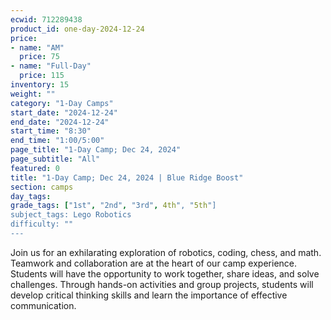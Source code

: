 ```yaml
---
ecwid: 712289438
product_id: one-day-2024-12-24
price:
- name: "AM"
  price: 75
- name: "Full-Day"
  price: 115
inventory: 15
weight: ""
category: "1-Day Camps"
start_date: "2024-12-24"
end_date: "2024-12-24"
start_time: "8:30"
end_time: "1:00/5:00"
page_title: "1-Day Camp; Dec 24, 2024"
page_subtitle: "All"
featured: 0
title: "1-Day Camp; Dec 24, 2024 | Blue Ridge Boost"
section: camps
day_tags: 
grade_tags: ["1st", "2nd", "3rd", 4th", "5th"]
subject_tags: Lego Robotics
difficulty: ""
---
```

Join us for an exhilarating exploration of robotics, coding, chess, and math. Teamwork and collaboration are at the heart of our camp experience. Students will have the opportunity to work together, share ideas, and solve challenges. Through hands-on activities and group projects, students will develop critical thinking skills and learn the importance of effective communication.
